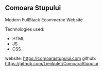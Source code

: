 ## Comoara Stupului

Modern FullStack Ecommerce Website

Technologies used:
- HTML
- JS
- CSS

website: https://comoarastupului.com
github: https://github.com/Lienkulet/ComoaraStupului
